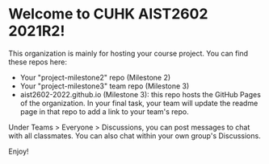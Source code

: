 # Welcome to CUHK AIST2602 2021R2!

This organization is mainly for hosting your course project. You can find these repos here:

* Your "project-milestone2" repo (Milestone 2)
* Your "project-milestone3" team repo (Milestone 3)
* aist2602-2022.github.io (Milestone 3): this repo hosts the GitHub Pages of the organization. In your final task, your team will update the readme page in that repo to add a link to your team's repo.

Under Teams > Everyone > Discussions, you can post messages to chat with all classmates. You can also chat within your own group's Discussions.

Enjoy!
